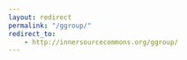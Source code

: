 ```yaml
---
layout: redirect
permalink: "/ggroup/"
redirect_to:
    - http://innersourcecommons.org/ggroup/
---
```

